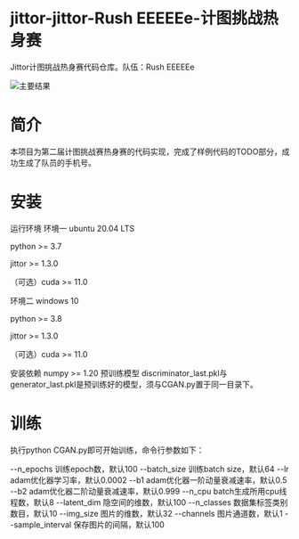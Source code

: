 jittor-jittor-Rush EEEEEe-计图挑战热身赛
====
 
Jittor计图挑战热身赛代码仓库。队伍：Rush EEEEEe

![主要结果]()

简介
==
  
本项目为第二届计图挑战赛热身赛的代码实现，完成了样例代码的TODO部分，成功生成了队员的手机号。

安装
==
  
运行环境
环境一
ubuntu 20.04 LTS

python >= 3.7

jittor >= 1.3.0

（可选）cuda >= 11.0

环境二
windows 10

python >= 3.8

jittor >= 1.3.0

（可选）cuda >= 11.0

安装依赖
numpy >= 1.20
预训练模型
discriminator_last.pkl与generator_last.pkl是预训练好的模型，须与CGAN.py置于同一目录下。

训练
==
  
执行python CGAN.py即可开始训练，命令行参数如下：

--n_epochs 训练epoch数，默认100
--batch_size 训练batch size，默认64
--lr adam优化器学习率，默认0.0002
--b1 adam优化器一阶动量衰减速率，默认0.5
--b2 adam优化器二阶动量衰减速率，默认0.999
--n_cpu batch生成所用cpu线程数，默认8
--latent_dim 隐空间的维数，默认100
--n_classes 数据集标签类别数目，默认10
--img_size 图片的维数，默认32
--channels 图片通道数，默认1
--sample_interval 保存图片的间隔，默认100
